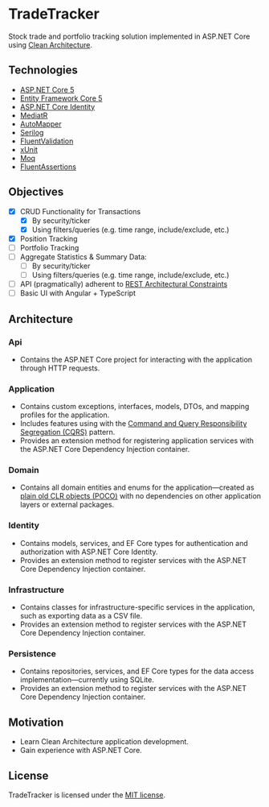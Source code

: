 # TradeTracker
Stock trade and portfolio tracking solution implemented in ASP.NET Core using [Clean Architecture](https://blog.cleancoder.com/uncle-bob/2012/08/13/the-clean-architecture.html).

## Technologies

* [ASP.NET Core 5](https://dotnet.microsoft.com/apps/aspnet)
* [Entity Framework Core 5](https://docs.microsoft.com/en-us/ef/core/)
* [ASP.NET Core Identity](https://docs.microsoft.com/en-us/aspnet/core/security/authentication/identity?view=aspnetcore-5.0&tabs=visual-studio)
* [MediatR](https://github.com/jbogard/MediatR)
* [AutoMapper](https://automapper.org/)
* [Serilog](https://serilog.net/)
* [FluentValidation](https://fluentvalidation.net/)
* [xUnit](https://xunit.net/)
* [Moq](https://github.com/moq/moq)
* [FluentAssertions](https://fluentassertions.com/)

## Objectives
- [x] CRUD Functionality for Transactions
  - [X] By security/ticker
  - [X] Using filters/queries (e.g. time range, include/exclude, etc.) 
- [X] Position Tracking
- [ ] Portfolio Tracking
- [ ] Aggregate Statistics & Summary Data:
  - [ ] By security/ticker
  - [ ] Using filters/queries (e.g. time range, include/exclude, etc.) 
- [ ] API (pragmatically) adherent to [REST Architectural Constraints](https://restfulapi.net/rest-architectural-constraints/)
- [ ] Basic UI with Angular + TypeScript

## Architecture

### Api
* Contains the ASP.NET Core project for interacting with the application through HTTP requests. 

### Application
* Contains custom exceptions, interfaces, models, DTOs, and mapping profiles for the application.
* Includes features using with the [Command and Query Responsibility Segregation (CQRS)](https://docs.microsoft.com/en-us/azure/architecture/patterns/cqrs) pattern.
* Provides an extension method for registering application services with the ASP.NET Core Dependency Injection container.

### Domain
* Contains all domain entities and enums for the application&mdash;created as [plain old CLR objects (POCO)](https://en.wikipedia.org/wiki/Plain_old_CLR_object) with no dependencies on other application layers or external packages.

### Identity
* Contains models, services, and EF Core types for authentication and authorization with ASP.NET Core Identity.
* Provides an extension method to register services with the ASP.NET Core Dependency Injection container.

### Infrastructure
* Contains classes for infrastructure-specific services in the application, such as exporting data as a CSV file. 
* Provides an extension method to register services with the ASP.NET Core Dependency Injection container.

### Persistence
* Contains repositories, services, and EF Core types for the data access implementation&mdash;currently using SQLite.
* Provides an extension method to register services with the ASP.NET Core Dependency Injection container.

## Motivation
* Learn Clean Architecture application development.
* Gain experience with ASP.NET Core.

## License
TradeTracker is licensed under the [MIT license](LICENSE).
